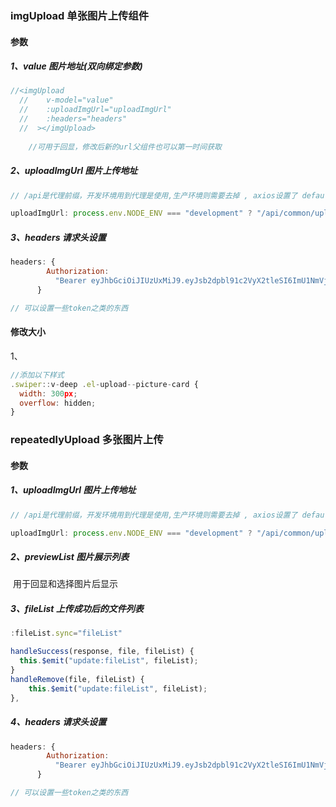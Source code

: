 ### imgUpload 单张图片上传组件

#### 	参数

##### 			1、value 图片地址(双向绑定参数)

```js
//<imgUpload
  //    v-model="value"
  //    :uploadImgUrl="uploadImgUrl"
  //    :headers="headers"
  //  ></imgUpload>
    
    //可用于回显，修改后新的url父组件也可以第一时间获取
```



##### 			2、uploadImgUrl 图片上传地址

```js
// /api是代理前缀，开发环境用到代理是使用,生产环境则需要去掉 , axios设置了 defaultUrl时不需要自己加 /api

uploadImgUrl: process.env.NODE_ENV === "development" ? "/api/common/upload" : "/common/upload",	
```



##### 			3、headers 请求头设置

```js
headers: {
        Authorization:
          "Bearer eyJhbGciOiJIUzUxMiJ9.eyJsb2dpbl91c2VyX2tleSI6ImU1NmVjYzA1LWY3MWEtNDM0MS1hMGQzLTNiNTQ0MmZkZTAxMSJ9.W4PXJDmKCL_SyijLjx7Iiywsb82QFZgMacXA2msRzdWKrQt9K9yWJ_7uWEVSjfc_rLL3SDw5iFyXJuOHwgvESA"
      }

// 可以设置一些token之类的东西
```





#### 修改大小

1、

```js
//添加以下样式
.swiper::v-deep .el-upload--picture-card {
  width: 300px;
  overflow: hidden;
}

```









### repeatedlyUpload 多张图片上传



#### 参数

##### 1、uploadImgUrl 图片上传地址

```js
// /api是代理前缀，开发环境用到代理是使用,生产环境则需要去掉 , axios设置了 defaultUrl时不需要自己加 /api

uploadImgUrl: process.env.NODE_ENV === "development" ? "/api/common/upload" : "/common/upload",	
```

##### 2、previewList 图片展示列表

​	用于回显和选择图片后显示

##### 3、fileList 上传成功后的文件列表

```js
:fileList.sync="fileList"

handleSuccess(response, file, fileList) {
  this.$emit("update:fileList", fileList);
}
handleRemove(file, fileList) {
    this.$emit("update:fileList", fileList);
},
```

##### 4、headers 请求头设置

```js
headers: {
        Authorization:
          "Bearer eyJhbGciOiJIUzUxMiJ9.eyJsb2dpbl91c2VyX2tleSI6ImU1NmVjYzA1LWY3MWEtNDM0MS1hMGQzLTNiNTQ0MmZkZTAxMSJ9.W4PXJDmKCL_SyijLjx7Iiywsb82QFZgMacXA2msRzdWKrQt9K9yWJ_7uWEVSjfc_rLL3SDw5iFyXJuOHwgvESA"
      }

// 可以设置一些token之类的东西

```

